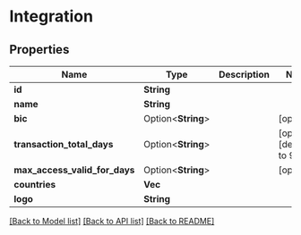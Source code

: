 # Integration

## Properties

| Name                          | Type               | Description | Notes                     |
| ----------------------------- | ------------------ | ----------- | ------------------------- |
| **id**                        | **String**         |             |
| **name**                      | **String**         |             |
| **bic**                       | Option<**String**> |             | [optional]                |
| **transaction_total_days**    | Option<**String**> |             | [optional][default to 90] |
| **max_access_valid_for_days** | Option<**String**> |             | [optional]                |
| **countries**                 | **Vec<String>**    |             |
| **logo**                      | **String**         |             |

[[Back to Model list]](../README.md#documentation-for-models) [[Back to API list]](../README.md#documentation-for-api-endpoints) [[Back to README]](../README.md)

